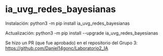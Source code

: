 # ia_uvg_redes_bayesianas

Instalación: python3 -m pip install ia_uvg_redes_bayesianas                

Actualización: python3 -m pip install --upgrade ia_uvg_redes_bayesianas         


Se hizo un PR (que fue aprobado) en el repositorio del Grupo 3: https://github.com/Daniel14gonc/Laboratorio2_IA
